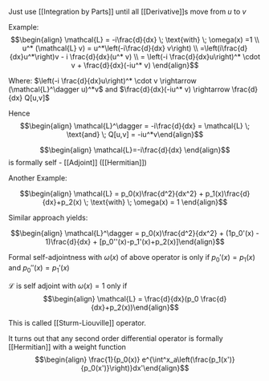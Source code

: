 Just use [[Integration by Parts]] until all [[Derivative]]s move from $u$ to $v$ 

Example: 
$$\begin{align} \mathcal{L} = -i\frac{d}{dx} \; \text{with} \; \omega(x) =1 \\ u^* (\mathcal{L} v) = u^*\left(-i\frac{d}{dx} v\right) \\ =\left(i\frac{d}{dx}u^*\right)v - i \frac{d}{dx}(u^* v) \\ = \left(-i \frac{d}{dx}u\right)^* \cdot v + \frac{d}{dx}(-iu^* v) \end{align}$$

Where: $\left(-i \frac{d}{dx}u\right)^* \cdot v \rightarrow (\mathcal{L}^\dagger u)^*v$ and $\frac{d}{dx}(-iu^* v) \rightarrow \frac{d}{dx} Q[u,v]$

Hence $$\begin{align} \mathcal{L}^\dagger = -i\frac{d}{dx} = \mathcal{L} \; \text{and} \; Q[u,v] = -iu^*v\end{align}$$ 

$$\begin{align} \mathcal{L}=-i\frac{d}{dx} \end{align}$$ is formally self - [[Adjoint]] ([[Hermitian]])

Another Example:

$$\begin{align} \mathcal{L} = p_0(x)\frac{d^2}{dx^2} + p_1(x)\frac{d}{dx}+p_2(x) \; \text{with} \; \omega(x) = 1 \end{align}$$

Similar approach yields: 

$$\begin{align} \mathcal{L}^\dagger = p_0(x)\frac{d^2}{dx^2} + (1p_0'(x) - 1)\frac{d}{dx} + [p_0''(x)-p_1'(x)+p_2(x)]\end{align}$$

Formal self-adjointness with $\omega(x)$ of above operator is only if $p_0'(x) = p_1(x)$ and $p_0''(x) = p_1'(x)$ 

$\mathcal{L}$ is self adjoint with $\omega(x) = 1$ only if $$\begin{align} \mathcal{L} = \frac{d}{dx}(p_0 \frac{d}{dx}+p_2(x))\end{align}$$

This is called [[Sturm-Liouville]] operator. 

It turns out that any second order differential operator is formally [[Hermitian]] with a weight function $$\begin{align} \frac{1}{p_0(x)} e^{\int^x_a\left(\frac{p_1(x')}{p_0(x')}\right)}dx'\end{align}$$